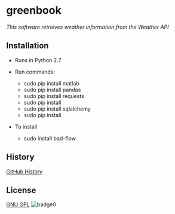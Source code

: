 # greenbook
*This software retrieves weather information from the Weather API*

## Installation
* Runs in Python 2.7
* Run commands: 
  * sudo pip install matlab
  * sudo pip install pandas
  * sudo pip install requests
  * sudo pip install 
  * sudo pip install sqlalchemy
  * sudo pip install 
      
* To install
  * sudo install bad-flow 


## History
[GitHub History](http://github.com)


## License
[GNU GPL](license)
![badge0](https://img.shields.io/static/v1?label=License&message=GNU&color=<BLUE>)

